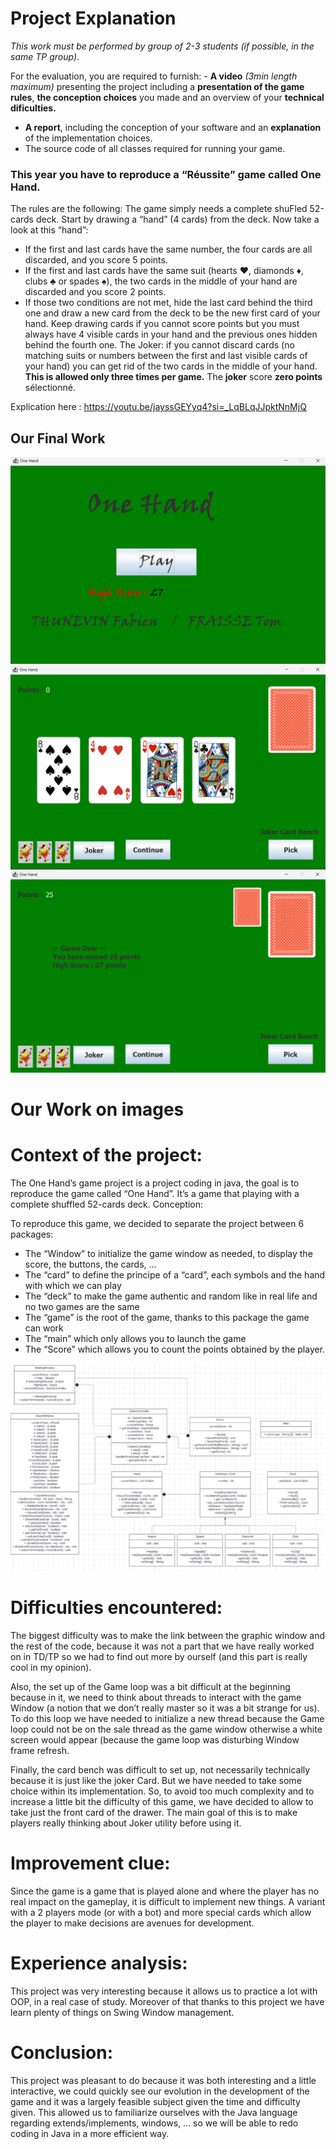 # Project Explanation
*This work must be performed by group of 2-3 students (if possible, in the same TP group)*.

For the evaluation, you are required to furnish: - **A video** *(3min length maximum)* presenting the project including a __presentation of the game rules__, __the conception choices__ you made and an overview of your __technical dificulties.__ 
- **A report**, including the conception of your software and an __**explanation**__ of the implementation choices. 
- The source code of all classes required for running your game.

### This year you have to reproduce a “Réussite” game called One Hand.
The rules are the following:
The game simply needs a complete shuFled 52-cards deck. Start by drawing a “hand” (4 cards) from the deck. Now take a look at this “hand”:
- If the first and last cards have the same number, the four cards are all discarded, and you score 5 points.
- If the first and last cards have the same suit (hearts ♥, diamonds ♦, clubs ♣ or spades ♠), the two cards in the middle of your hand are discarded and you score 2 points.
- If those two conditions are not met, hide the last card behind the third one and draw a new card from the deck to be the new first card of your hand.
Keep drawing cards if you cannot score points but you must always have 4 visible cards in your hand and the previous ones hidden behind the fourth one.
The Joker: if you cannot discard cards (no matching suits or numbers between the first and last visible cards of your hand) you can get rid of the two cards in the middle of your hand. **This is allowed only three times per game.** The __joker__ score __zero points__ sélectionné.

Explication here : https://youtu.be/jayssGEYyq4?si=_LqBLqJJpktNnMjQ

## Our Final Work 

![alt text](https://github.com/cqptomii/One-Hand/blob/master/Pic/1.png)
![alt text](https://github.com/cqptomii/One-Hand/blob/master/Pic/2.png)
![alt text](https://github.com/cqptomii/One-Hand/blob/master/Pic/3.png)
# Our Work on images

# Context of the project:
The One Hand’s game project is a project coding in java, the goal is to reproduce the game called “One Hand”. It’s a game that playing with a complete shuffled 52-cards deck.
Conception:

To reproduce this game, we decided to separate the project between 6 packages: 
-	The “Window” to initialize the game window as needed, to display the score, the buttons, the cards, ...
-	The “card” to define the principe of a “card”, each symbols and the hand with which we can play
-	The “deck” to make the game authentic and random like in real life and no two games are the same
-	The “game” is the root of the game, thanks to this package the game can work
-	The “main” which only allows you to launch the game
-	The “Score” which allows you to count the points obtained by the player.

![alt text](https://github.com/cqptomii/One-Hand/blob/master/UML-Design.jpg)

# Difficulties encountered:


The biggest difficulty was to make the link between the graphic window and the rest of the code, because it was not a part that we have really worked on in TD/TP so we had to find out more by ourself (and this part is really cool in my opinion).

Also, the set up of the Game loop was a bit difficult at the beginning because in it, we need to think about threads to interact with the game Window (a notion that we don’t really master so it was a bit strange for us). To do this loop we have needed to initialize a new thread because the Game loop could not be on the sale thread as the game window otherwise a white screen would appear (because the game loop was disturbing Window frame refresh.

Finally, the card bench was difficult to set up, not necessarily technically because it is just like the joker Card. But we have needed to take some choice within its implementation. So, to avoid too much complexity and to increase a little bit the difficulty of this game, we have decided to allow to take just the front card of the drawer. The main goal of this is to make players really thinking about Joker utility before using it. 


# Improvement clue:

Since the game is a game that is played alone and where the player has no real impact on the gameplay, it is difficult to implement new things. A variant with a 2 players mode (or with a bot) and more special cards which allow the player to make decisions are avenues for development.


# Experience analysis:

This project was very interesting because it allows us to practice a lot with OOP, in a real case of study. Moreover of that thanks to this project we have learn plenty of things on Swing Window management. 


# Conclusion:

This project was pleasant to do because it was both interesting and a little interactive, we could quickly see our evolution in the development of the game and it was a largely feasible subject given the time and difficulty given. This allowed us to familiarize ourselves with the Java language regarding extends/implements, windows, ... so we will be able to redo coding in Java in a more efficient way.
